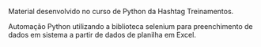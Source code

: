 Material desenvolvido no curso de Python da Hashtag Treinamentos.

Automação Python utilizando a biblioteca selenium para preenchimento de dados em sistema a partir de dados de planilha em Excel.
